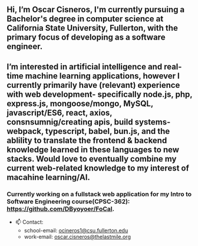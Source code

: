 ## Hi, I’m Oscar Cisneros, I'm currently pursuing a Bachelor's degree in computer science at California State University, Fullerton, with the primary focus of developing as a software engineer.
## I’m interested in artificial intelligence and real-time machine learning applications, however I currently primarily have (relevant) experience with web development- specifically node.js, php, express.js, mongoose/mongo, MySQL, javascript/ES6, react, axios, consnsumnig/creating apis, build systems- webpack, typescript, babel, bun.js, and the ablility to translate the frontend & backend knowledge learned in these languages to new stacks. Would love to eventually combine my current web-related knowledge to my interest of macahine learning/AI.
### Currently working on a fullstack web application for my Intro to Software Engineering course(CPSC-362): https://github.com/DByoyoer/FoCal.
- 📫 Contact:
    - school-email: ocineros1@csu.fullerton.edu
    - work-email: oscar.cisneros@thelastmile.org
